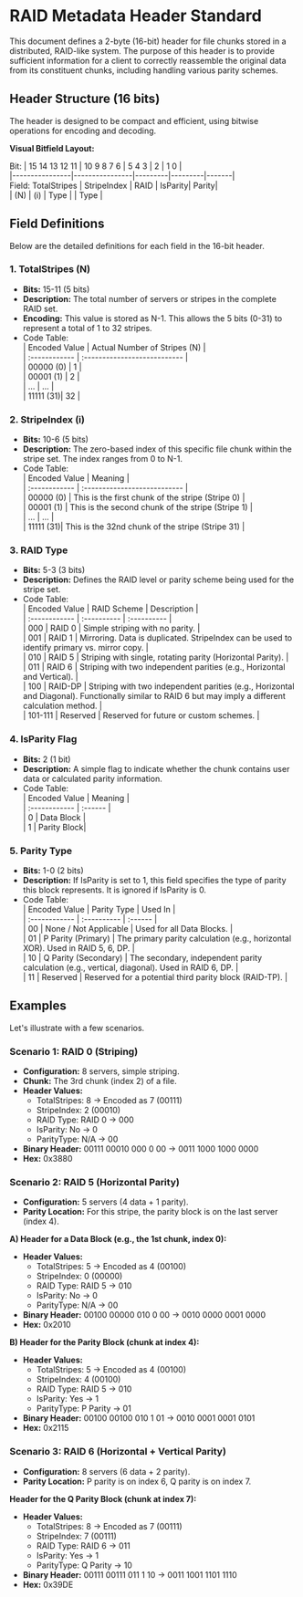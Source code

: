 # **RAID Metadata Header Standard**

This document defines a 2-byte (16-bit) header for file chunks stored in a distributed, RAID-like system. The purpose of this header is to provide sufficient information for a client to correctly reassemble the original data from its constituent chunks, including handling various parity schemes.

## **Header Structure (16 bits)**

The header is designed to be compact and efficient, using bitwise operations for encoding and decoding.

**Visual Bitfield Layout:**

Bit: | 15 14 13 12 11 | 10  9  8  7  6 | 5  4  3 |    2    |  1  0  |  
     |----------------|----------------|---------|---------|-------|  
Field:  TotalStripes   |  StripeIndex   | RAID    | IsParity| Parity|  
     |      (N)       |      (i)       | Type    |         | Type  |

## **Field Definitions**

Below are the detailed definitions for each field in the 16-bit header.

### **1\. TotalStripes (N)**

* **Bits:** 15-11 (5 bits)  
* **Description:** The total number of servers or stripes in the complete RAID set.  
* **Encoding:** This value is stored as N-1. This allows the 5 bits (0-31) to represent a total of 1 to 32 stripes.  
* Code Table:  
  | Encoded Value | Actual Number of Stripes (N) |  
  | :------------ | :--------------------------- |  
  | 00000 (0) | 1 |  
  | 00001 (1) | 2 |  
  | ... | ... |  
  | 11111 (31)| 32 |

### **2\. StripeIndex (i)**

* **Bits:** 10-6 (5 bits)  
* **Description:** The zero-based index of this specific file chunk within the stripe set. The index ranges from 0 to N-1.  
* Code Table:  
  | Encoded Value | Meaning |  
  | :------------ | :--------------------------- |  
  | 00000 (0) | This is the first chunk of the stripe (Stripe 0\) |  
  | 00001 (1) | This is the second chunk of the stripe (Stripe 1\) |  
  | ... | ... |  
  | 11111 (31)| This is the 32nd chunk of the stripe (Stripe 31\) |

### **3\. RAID Type**

* **Bits:** 5-3 (3 bits)  
* **Description:** Defines the RAID level or parity scheme being used for the stripe set.  
* Code Table:  
  | Encoded Value | RAID Scheme | Description |  
  | :------------ | :---------- | :---------- |  
  | 000 | RAID 0 | Simple striping with no parity. |  
  | 001 | RAID 1 | Mirroring. Data is duplicated. StripeIndex can be used to identify primary vs. mirror copy. |  
  | 010 | RAID 5 | Striping with single, rotating parity (Horizontal Parity). |  
  | 011 | RAID 6 | Striping with two independent parities (e.g., Horizontal and Vertical). |  
  | 100 | RAID-DP | Striping with two independent parities (e.g., Horizontal and Diagonal). Functionally similar to RAID 6 but may imply a different calculation method. |  
  | 101-111 | Reserved | Reserved for future or custom schemes. |

### **4\. IsParity Flag**

* **Bits:** 2 (1 bit)  
* **Description:** A simple flag to indicate whether the chunk contains user data or calculated parity information.  
* Code Table:  
  | Encoded Value | Meaning |  
  | :------------ | :------ |  
  | 0 | Data Block |  
  | 1 | Parity Block|

### **5\. Parity Type**

* **Bits:** 1-0 (2 bits)  
* **Description:** If IsParity is set to 1, this field specifies the type of parity this block represents. It is ignored if IsParity is 0\.  
* Code Table:  
  | Encoded Value | Parity Type | Used In |  
  | :------------ | :---------- | :------ |  
  | 00 | None / Not Applicable | Used for all Data Blocks. |  
  | 01 | P Parity (Primary) | The primary parity calculation (e.g., horizontal XOR). Used in RAID 5, 6, DP. |  
  | 10 | Q Parity (Secondary) | The secondary, independent parity calculation (e.g., vertical, diagonal). Used in RAID 6, DP. |  
  | 11 | Reserved | Reserved for a potential third parity block (RAID-TP). |

## **Examples**

Let's illustrate with a few scenarios.

### **Scenario 1: RAID 0 (Striping)**

* **Configuration:** 8 servers, simple striping.  
* **Chunk:** The 3rd chunk (index 2\) of a file.  
* **Header Values:**  
  * TotalStripes: 8 \-\> Encoded as 7 (00111)  
  * StripeIndex: 2 (00010)  
  * RAID Type: RAID 0 \-\> 000  
  * IsParity: No \-\> 0  
  * ParityType: N/A \-\> 00  
* **Binary Header:** 00111 00010 000 0 00 \-\> 0011 1000 1000 0000  
* **Hex:** 0x3880

### **Scenario 2: RAID 5 (Horizontal Parity)**

* **Configuration:** 5 servers (4 data \+ 1 parity).  
* **Parity Location:** For this stripe, the parity block is on the last server (index 4).

**A) Header for a Data Block (e.g., the 1st chunk, index 0):**

* **Header Values:**  
  * TotalStripes: 5 \-\> Encoded as 4 (00100)  
  * StripeIndex: 0 (00000)  
  * RAID Type: RAID 5 \-\> 010  
  * IsParity: No \-\> 0  
  * ParityType: N/A \-\> 00  
* **Binary Header:** 00100 00000 010 0 00 \-\> 0010 0000 0001 0000  
* **Hex:** 0x2010

**B) Header for the Parity Block (chunk at index 4):**

* **Header Values:**  
  * TotalStripes: 5 \-\> Encoded as 4 (00100)  
  * StripeIndex: 4 (00100)  
  * RAID Type: RAID 5 \-\> 010  
  * IsParity: Yes \-\> 1  
  * ParityType: P Parity \-\> 01  
* **Binary Header:** 00100 00100 010 1 01 \-\> 0010 0001 0001 0101  
* **Hex:** 0x2115

### **Scenario 3: RAID 6 (Horizontal \+ Vertical Parity)**

* **Configuration:** 8 servers (6 data \+ 2 parity).  
* **Parity Location:** P parity is on index 6, Q parity is on index 7\.

**Header for the Q Parity Block (chunk at index 7):**

* **Header Values:**  
  * TotalStripes: 8 \-\> Encoded as 7 (00111)  
  * StripeIndex: 7 (00111)  
  * RAID Type: RAID 6 \-\> 011  
  * IsParity: Yes \-\> 1  
  * ParityType: Q Parity \-\> 10  
* **Binary Header:** 00111 00111 011 1 10 \-\> 0011 1001 1101 1110  
* **Hex:** 0x39DE